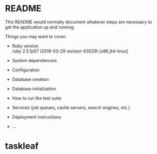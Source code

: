# README

This README would normally document whatever steps are necessary to get the
application up and running.

Things you may want to cover:

* Ruby version  
  ruby 2.5.1p57 (2018-03-29 revision 63029) [x86_64-linux]
* System dependencies

* Configuration

* Database creation

* Database initialization

* How to run the test suite

* Services (job queues, cache servers, search engines, etc.)

* Deployment instructions

* ...
# taskleaf
